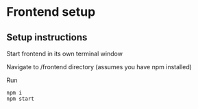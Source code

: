 # Frontend setup
## Setup instructions 
  
Start frontend in its own terminal window  
  
Navigate to /frontend directory (assumes you have npm installed)  
  
Run
```
npm i
npm start
```